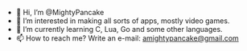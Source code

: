 - 👋 Hi, I’m @MightyPancake
- 👀 I’m interested in making all sorts of apps, mostly video games.
- 🌱 I’m currently learning C, Lua, Go and some other languages.
- 📫 How to reach me? Write an e-mail: amightypancake@gmail.com

<!---
MightyPancake/MightyPancake is a ✨ special ✨ repository because its `README.md` (this file) appears on your GitHub profile.
You can click the Preview link to take a look at your changes.
--->
